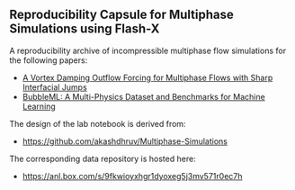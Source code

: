 ## Reproducibility Capsule for Multiphase Simulations using Flash-X

A reproducibility archive of incompressible multiphase flow simulations for the following papers:
- [A Vortex Damping Outflow Forcing for Multiphase Flows with Sharp Interfacial Jumps](https://arxiv.org/pdf/2306.10174.pdf)
- [BubbleML: A Multi-Physics Dataset and Benchmarks for Machine Learning](https://arxiv.org/pdf/2307.14623.pdf)

The design of the lab notebook is derived from:
- https://github.com/akashdhruv/Multiphase-Simulations

The corresponding data repository is hosted here:
- https://anl.box.com/s/9fkwioyxhgr1dyoxeg5j3mv571r0ec7h
